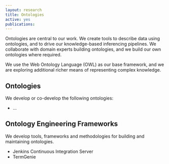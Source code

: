 ```yaml
---
layout: research
title: Ontologies
active: yes
publications: 
---
```


Ontologies are central to our work. We create tools to describe data
using ontologies, and to drive our knowledge-based inferencing
pipelines. We collaborate with domain experts building ontologies, and
we build our own ontologies where required.

We use the Web Ontology Language (OWL) as our base framework, and we
are exploring additional richer means of representing complex
knowledge.

## Ontologies

We develop or co-develop the following ontologies:

 * ...
 
## Ontology Engineering Frameworks

We develop tools, frameworks and methodologies for building and
maintaining ontologies.

 * Jenkins Continuous Integration Server
 * TermGenie
